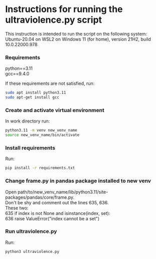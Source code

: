 # Instructions for running the ultraviolence.py script

This instruction is intended to run the script on the following system:
Ubuntu-20.04 on WSL2 on Windows 11 (for home), version 21H2, build 10.0.22000.978

### Requirements
python==3.11\
gcc==9.4.0

If these requirements are not satisfied, run:
~~~sh
sudo apt install python3.11
sudo apt-get install gcc
~~~

### Create and activate virtual environment
In work directory run:
~~~sh
python3.11 -m venv new_venv_name
source new_venv_name/bin/activate
~~~

### Install requirements
Run:
~~~sh
pip install -r requirements.txt
~~~

### Change frame.py in pandas package installed to new venv
 Open path/to/new_venv_name/lib/python3.11/site-packages/pandas/core/frame.py.\
 Don't be shy and comment out the lines 635, 636.\
 These two:\
 635      if index is not None and isinstance(index, set):\
 636          raise ValueError("index cannot be a set")

### Run ultraviolence.py
Run:
~~~sh
python3 ultraviolence.py
~~~
